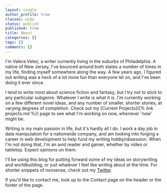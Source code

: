 ```yaml
---
layout: single
author_profile: true
classes: wide
status: publish
published: true
title: About
categories: []
tags: []
comments: []
---
```

I'm Valera Velez, a writer currently living in the suburbs of Philadelphia. A native of New Jersey, I've bounced around both states a number of times in my life, finding myself somewhere along the way. A few years ago, I figured out writing was a heck of a lot more fun than everyone let on, and I've been doing it ever since.

I tend to write most about science fiction and fantasy, but I try not to stick to any particular subgenre. Whatever I write is what it is. I'm currently working on a few different novel ideas, and any number of smaller, shorter stories, at varying degrees of completion. Check out my [Current Projects]({% link projects.md %}) page to see what I'm working on now, whenever 'now' might be.

Writing is my main passion in life, but it's hardly all I do. I work a day job in data manipulation for a nationwide company, and am looking into forging a career in web development to help fund my writing hobby/obsession. When I'm not doing that, I'm an avid reader and gamer, whether by video or tabletop. Expect opinions on them.

I'll be using this blog for putting forward some of my ideas on storywriting and worldbuilding, or just whatever I feel like writing about at the time. For shorter snippets of nonsense, check out my [Twitter](https://twitter.com/timecrash).

If you'd like to contact me, look up to the Contact page on the header or the footer of the page.
